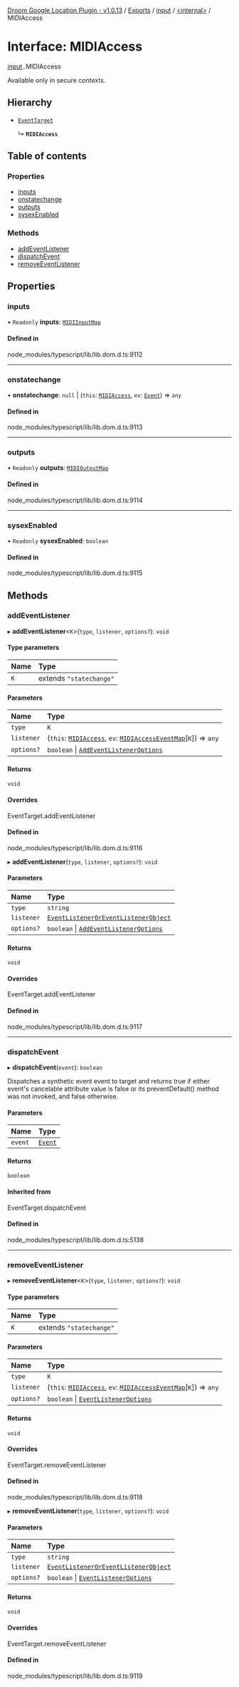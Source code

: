 [Droom Google Location Plugin - v1.0.13](../README.md) / [Exports](../modules.md) / [input](../modules/input.md) / [<internal\>](../modules/input._internal_.md) / MIDIAccess

# Interface: MIDIAccess

[input](../modules/input.md).[<internal>](../modules/input._internal_.md).MIDIAccess

Available only in secure contexts.

## Hierarchy

- [`EventTarget`](../modules/input._internal_.md#eventtarget)

  ↳ **`MIDIAccess`**

## Table of contents

### Properties

- [inputs](input._internal_.MIDIAccess.md#inputs)
- [onstatechange](input._internal_.MIDIAccess.md#onstatechange)
- [outputs](input._internal_.MIDIAccess.md#outputs)
- [sysexEnabled](input._internal_.MIDIAccess.md#sysexenabled)

### Methods

- [addEventListener](input._internal_.MIDIAccess.md#addeventlistener)
- [dispatchEvent](input._internal_.MIDIAccess.md#dispatchevent)
- [removeEventListener](input._internal_.MIDIAccess.md#removeeventlistener)

## Properties

### inputs

• `Readonly` **inputs**: [`MIDIInputMap`](../modules/input._internal_.md#midiinputmap)

#### Defined in

node_modules/typescript/lib/lib.dom.d.ts:9112

___

### onstatechange

• **onstatechange**: ``null`` \| (`this`: [`MIDIAccess`](../modules/input._internal_.md#midiaccess), `ev`: [`Event`](../modules/input._internal_.md#event)) => `any`

#### Defined in

node_modules/typescript/lib/lib.dom.d.ts:9113

___

### outputs

• `Readonly` **outputs**: [`MIDIOutputMap`](../modules/input._internal_.md#midioutputmap)

#### Defined in

node_modules/typescript/lib/lib.dom.d.ts:9114

___

### sysexEnabled

• `Readonly` **sysexEnabled**: `boolean`

#### Defined in

node_modules/typescript/lib/lib.dom.d.ts:9115

## Methods

### addEventListener

▸ **addEventListener**<`K`\>(`type`, `listener`, `options?`): `void`

#### Type parameters

| Name | Type |
| :------ | :------ |
| `K` | extends ``"statechange"`` |

#### Parameters

| Name | Type |
| :------ | :------ |
| `type` | `K` |
| `listener` | (`this`: [`MIDIAccess`](../modules/input._internal_.md#midiaccess), `ev`: [`MIDIAccessEventMap`](input._internal_.MIDIAccessEventMap.md)[`K`]) => `any` |
| `options?` | `boolean` \| [`AddEventListenerOptions`](input._internal_.AddEventListenerOptions.md) |

#### Returns

`void`

#### Overrides

EventTarget.addEventListener

#### Defined in

node_modules/typescript/lib/lib.dom.d.ts:9116

▸ **addEventListener**(`type`, `listener`, `options?`): `void`

#### Parameters

| Name | Type |
| :------ | :------ |
| `type` | `string` |
| `listener` | [`EventListenerOrEventListenerObject`](../modules/input._internal_.md#eventlisteneroreventlistenerobject) |
| `options?` | `boolean` \| [`AddEventListenerOptions`](input._internal_.AddEventListenerOptions.md) |

#### Returns

`void`

#### Overrides

EventTarget.addEventListener

#### Defined in

node_modules/typescript/lib/lib.dom.d.ts:9117

___

### dispatchEvent

▸ **dispatchEvent**(`event`): `boolean`

Dispatches a synthetic event event to target and returns true if either event's cancelable attribute value is false or its preventDefault() method was not invoked, and false otherwise.

#### Parameters

| Name | Type |
| :------ | :------ |
| `event` | [`Event`](../modules/input._internal_.md#event) |

#### Returns

`boolean`

#### Inherited from

EventTarget.dispatchEvent

#### Defined in

node_modules/typescript/lib/lib.dom.d.ts:5138

___

### removeEventListener

▸ **removeEventListener**<`K`\>(`type`, `listener`, `options?`): `void`

#### Type parameters

| Name | Type |
| :------ | :------ |
| `K` | extends ``"statechange"`` |

#### Parameters

| Name | Type |
| :------ | :------ |
| `type` | `K` |
| `listener` | (`this`: [`MIDIAccess`](../modules/input._internal_.md#midiaccess), `ev`: [`MIDIAccessEventMap`](input._internal_.MIDIAccessEventMap.md)[`K`]) => `any` |
| `options?` | `boolean` \| [`EventListenerOptions`](input._internal_.EventListenerOptions.md) |

#### Returns

`void`

#### Overrides

EventTarget.removeEventListener

#### Defined in

node_modules/typescript/lib/lib.dom.d.ts:9118

▸ **removeEventListener**(`type`, `listener`, `options?`): `void`

#### Parameters

| Name | Type |
| :------ | :------ |
| `type` | `string` |
| `listener` | [`EventListenerOrEventListenerObject`](../modules/input._internal_.md#eventlisteneroreventlistenerobject) |
| `options?` | `boolean` \| [`EventListenerOptions`](input._internal_.EventListenerOptions.md) |

#### Returns

`void`

#### Overrides

EventTarget.removeEventListener

#### Defined in

node_modules/typescript/lib/lib.dom.d.ts:9119
